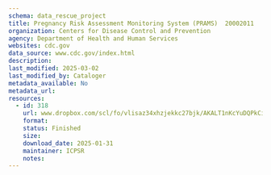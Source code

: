 ```yaml
---
schema: data_rescue_project 
title: Pregnancy Risk Assessment Monitoring System (PRAMS)  20002011
organization: Centers for Disease Control and Prevention
agency: Department of Health and Human Services
websites: cdc.gov
data_source: www.cdc.gov/index.html
description: 
last_modified: 2025-03-02
last_modified_by: Cataloger
metadata_available: No
metadata_url: 
resources:
  - id: 318
    url: www.dropbox.com/scl/fo/vlisaz34xhzjekkc27bjk/AKALT1nKcYuDQPkCipKWRcQ?rlkey=fgbjbvffdsxakl5i4pvj5hbsi&dl=0
    format: 
    status: Finished
    size: 
    download_date: 2025-01-31
    maintainer: ICPSR
    notes: 
---
```


